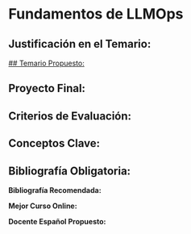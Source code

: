 # Fundamentos de LLMOps

## Justificación en el Temario:

[## Temario Propuesto:](Fundamentos%20de%20LLMOps%20a578a6eac09c451483edd7928857b737/Temario%20Propuesto%2065079a5aafad4001b9b8623f916ae2e1.md)

## Proyecto Final:

## Criterios de Evaluación:

## Conceptos Clave:

## Bibliografía Obligatoria:

**Bibliografía Recomendada:**

**Mejor Curso Online:**

**Docente Español Propuesto:**